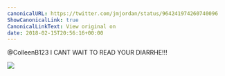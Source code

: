 ```yaml
---
canonicalURL: https://twitter.com/jmjordan/status/964241974260740096
ShowCanonicalLink: true
CanonicalLinkText: View original on
date: 2018-02-15T20:56:16+00:00
---
```

@ColleenB123 I CANT WAIT TO READ YOUR DIARRHE!!!

![](/images/964241974260740096-DWGs9szUMAA49VH.jpg)